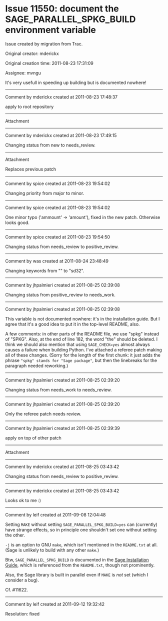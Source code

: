 # Issue 11550: document the SAGE_PARALLEL_SPKG_BUILD environment variable

Issue created by migration from Trac.

Original creator: mderickx

Original creation time: 2011-08-23 17:31:09

Assignee: mvngu

It's very usefull in speeding up building but is documented nowhere!


---

Comment by mderickx created at 2011-08-23 17:48:37

apply to root repository


---

Attachment


---

Comment by mderickx created at 2011-08-23 17:49:15

Changing status from new to needs_review.


---

Attachment

Replaces previous patch


---

Comment by spice created at 2011-08-23 19:54:02

Changing priority from major to minor.


---

Comment by spice created at 2011-08-23 19:54:02

One minor typo ('ammount' -> 'amount'), fixed in the new patch. Otherwise looks good.


---

Comment by spice created at 2011-08-23 19:54:50

Changing status from needs_review to positive_review.


---

Comment by was created at 2011-08-24 23:48:49

Changing keywords from "" to "sd32".


---

Comment by jhpalmieri created at 2011-08-25 02:39:08

Changing status from positive_review to needs_work.


---

Comment by jhpalmieri created at 2011-08-25 02:39:08

This variable is not documented nowhere: it's in the installation guide.  But I agree that it's a good idea to put it in the top-level README, also.

A few comments: in other parts of the README file, we use "spkg" instead of "SPKG".  Also, at the end of line 182, the word "the" should be deleted.  I think we should also mention that using `SAGE_CHECK=yes` almost always causes a failure when building Python.  I've attached a referee patch making all of these changes.  (Sorry for the length of the first chunk: it just adds the phrase `"spkg" stands for "Sage package"`, but then the linebreaks for the paragraph needed reworking.)


---

Comment by jhpalmieri created at 2011-08-25 02:39:20

Changing status from needs_work to needs_review.


---

Comment by jhpalmieri created at 2011-08-25 02:39:20

Only the referee patch needs review.


---

Comment by jhpalmieri created at 2011-08-25 02:39:39

apply on top of other patch


---

Attachment


---

Comment by mderickx created at 2011-08-25 03:43:42

Changing status from needs_review to positive_review.


---

Comment by mderickx created at 2011-08-25 03:43:42

Looks ok to me :)


---

Comment by leif created at 2011-09-08 12:04:48

Setting `MAKE` without setting `SAGE_PARALLEL_SPKG_BUILD=yes` can (currently) have strange effects, so in principle one shouldn't set one without setting the other.

`-j` is an option to GNU `make`, which isn't mentioned in the `README.txt` at all. (Sage is unlikely to build with any other `make`.)

Btw, `SAGE_PARALLEL_SPKG_BUILD` _is_ documented in the [Sage Installation Guide](http://sagemath.org/doc/installation/source.html#environment-variables), which is referenced from the `README.txt`, though not prominently.

Also, the Sage library is built in parallel even if `MAKE` is *not* set (which I consider a bug).

Cf. #11622.


---

Comment by leif created at 2011-09-12 19:32:42

Resolution: fixed
